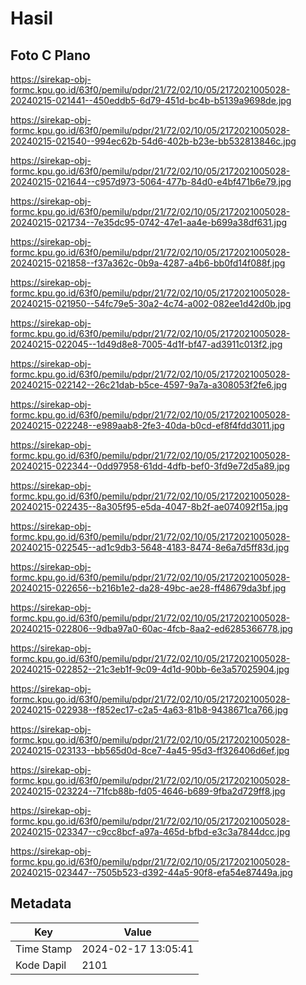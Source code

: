 # Hasil

## Foto C Plano

https://sirekap-obj-formc.kpu.go.id/63f0/pemilu/pdpr/21/72/02/10/05/2172021005028-20240215-021441--450eddb5-6d79-451d-bc4b-b5139a9698de.jpg

https://sirekap-obj-formc.kpu.go.id/63f0/pemilu/pdpr/21/72/02/10/05/2172021005028-20240215-021540--994ec62b-54d6-402b-b23e-bb532813846c.jpg

https://sirekap-obj-formc.kpu.go.id/63f0/pemilu/pdpr/21/72/02/10/05/2172021005028-20240215-021644--c957d973-5064-477b-84d0-e4bf471b6e79.jpg

https://sirekap-obj-formc.kpu.go.id/63f0/pemilu/pdpr/21/72/02/10/05/2172021005028-20240215-021734--7e35dc95-0742-47e1-aa4e-b699a38df631.jpg

https://sirekap-obj-formc.kpu.go.id/63f0/pemilu/pdpr/21/72/02/10/05/2172021005028-20240215-021858--f37a362c-0b9a-4287-a4b6-bb0fd14f088f.jpg

https://sirekap-obj-formc.kpu.go.id/63f0/pemilu/pdpr/21/72/02/10/05/2172021005028-20240215-021950--54fc79e5-30a2-4c74-a002-082ee1d42d0b.jpg

https://sirekap-obj-formc.kpu.go.id/63f0/pemilu/pdpr/21/72/02/10/05/2172021005028-20240215-022045--1d49d8e8-7005-4d1f-bf47-ad3911c013f2.jpg

https://sirekap-obj-formc.kpu.go.id/63f0/pemilu/pdpr/21/72/02/10/05/2172021005028-20240215-022142--26c21dab-b5ce-4597-9a7a-a308053f2fe6.jpg

https://sirekap-obj-formc.kpu.go.id/63f0/pemilu/pdpr/21/72/02/10/05/2172021005028-20240215-022248--e989aab8-2fe3-40da-b0cd-ef8f4fdd3011.jpg

https://sirekap-obj-formc.kpu.go.id/63f0/pemilu/pdpr/21/72/02/10/05/2172021005028-20240215-022344--0dd97958-61dd-4dfb-bef0-3fd9e72d5a89.jpg

https://sirekap-obj-formc.kpu.go.id/63f0/pemilu/pdpr/21/72/02/10/05/2172021005028-20240215-022435--8a305f95-e5da-4047-8b2f-ae074092f15a.jpg

https://sirekap-obj-formc.kpu.go.id/63f0/pemilu/pdpr/21/72/02/10/05/2172021005028-20240215-022545--ad1c9db3-5648-4183-8474-8e6a7d5ff83d.jpg

https://sirekap-obj-formc.kpu.go.id/63f0/pemilu/pdpr/21/72/02/10/05/2172021005028-20240215-022656--b216b1e2-da28-49bc-ae28-ff48679da3bf.jpg

https://sirekap-obj-formc.kpu.go.id/63f0/pemilu/pdpr/21/72/02/10/05/2172021005028-20240215-022806--9dba97a0-60ac-4fcb-8aa2-ed6285366778.jpg

https://sirekap-obj-formc.kpu.go.id/63f0/pemilu/pdpr/21/72/02/10/05/2172021005028-20240215-022852--21c3eb1f-9c09-4d1d-90bb-6e3a57025904.jpg

https://sirekap-obj-formc.kpu.go.id/63f0/pemilu/pdpr/21/72/02/10/05/2172021005028-20240215-022938--f852ec17-c2a5-4a63-81b8-9438671ca766.jpg

https://sirekap-obj-formc.kpu.go.id/63f0/pemilu/pdpr/21/72/02/10/05/2172021005028-20240215-023133--bb565d0d-8ce7-4a45-95d3-ff326406d6ef.jpg

https://sirekap-obj-formc.kpu.go.id/63f0/pemilu/pdpr/21/72/02/10/05/2172021005028-20240215-023224--71fcb88b-fd05-4646-b689-9fba2d729ff8.jpg

https://sirekap-obj-formc.kpu.go.id/63f0/pemilu/pdpr/21/72/02/10/05/2172021005028-20240215-023347--c9cc8bcf-a97a-465d-bfbd-e3c3a7844dcc.jpg

https://sirekap-obj-formc.kpu.go.id/63f0/pemilu/pdpr/21/72/02/10/05/2172021005028-20240215-023447--7505b523-d392-44a5-90f8-efa54e87449a.jpg


## Metadata

| Key        | Value               |
| ---------- | ------------------- |
| Time Stamp | 2024-02-17 13:05:41 |
| Kode Dapil | 2101                |



